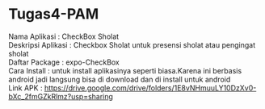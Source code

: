 # Tugas4-PAM

Nama Aplikasi : CheckBox Sholat <br>
Deskripsi Aplikasi : Checkbox Sholat untuk presensi sholat atau pengingat sholat <br>
Daftar Package : expo-CheckBox <br>
Cara Install : untuk install aplikasinya seperti biasa.Karena ini berbasis android jadi langsung bisa di download dan di install untuk android<br>
Link APK : https://drive.google.com/drive/folders/1E8vNHmuuLY10DzXv0-bXc_2fmGZkRlmz?usp=sharing
